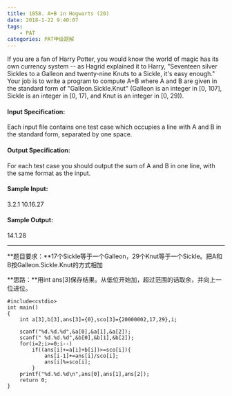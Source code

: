 ```yaml
---
title: 1058. A+B in Hogwarts (20)
date: 2018-1-22 9:40:07
tags: 
	- PAT
categories: PAT甲级题解
---
```


If you are a fan of Harry Potter, you would know the world of magic has its own currency system -- as Hagrid explained it to Harry, "Seventeen silver Sickles to a Galleon and twenty-nine Knuts to a Sickle, it's easy enough." Your job is to write a program to compute A+B where A and B are given in the standard form of "Galleon.Sickle.Knut" (Galleon is an integer in [0, 107], Sickle is an integer in [0, 17), and Knut is an integer in [0, 29)).

#### Input Specification:

Each input file contains one test case which occupies a line with A and B in the standard form, separated by one space.

#### Output Specification:

For each test case you should output the sum of A and B in one line, with the same format as the input.

#### Sample Input:
3.2.1 10.16.27
#### Sample Output:
14.1.28
***
**题目要求：**17个Sickle等于一个Galleon，29个Knut等于一个Sickle。把A和B按Galleon.Sickle.Knut的方式相加

**思路：**用int ans[3]保存结果。从低位开始加，超过范围的话取余，并向上一位进位。

```
#include<cstdio>
int main()
{
    int a[3],b[3],ans[3]={0},sco[3]={20000002,17,29},i;

    scanf("%d.%d.%d",&a[0],&a[1],&a[2]);
    scanf(" %d.%d.%d",&b[0],&b[1],&b[2]);
    for(i=2;i>=0;i--)
        if((ans[i]+=a[i]+b[i])>=sco[i]){
            ans[i-1]+=ans[i]/sco[i];
            ans[i]%=sco[i];
        }
    printf("%d.%d.%d\n",ans[0],ans[1],ans[2]);
    return 0;
}
```